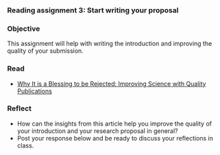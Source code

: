### Reading assignment 3: Start writing your proposal 

### Objective
This assignment will help with writing the introduction and improving the quality of your submission. 

### Read
- [Why It is a Blessing to be Rejected: Improving Science with Quality Publications](https://doi.org/10.1016/j.ejrh.2020.100717)

### Reflect
- How can the insights from this article help you improve the quality of your introduction and your research proposal in general?
- Post your response below and be ready to discuss your reflections in class.

